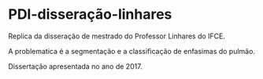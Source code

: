 # PDI-disseração-linhares

Replica da disseração de mestrado do Professor Linhares do IFCE. 

A problematica é a segmentação e a classificação de enfasimas do pulmão.

Dissertação apresentada no ano de 2017.
